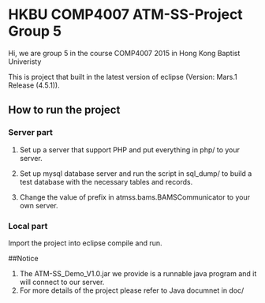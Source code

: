 # HKBU COMP4007 ATM-SS-Project Group 5

Hi, we are group 5 in the course COMP4007 2015 in Hong Kong Baptist Univeristy

This is project that built in the latest version of eclipse (Version: Mars.1 Release (4.5.1)).

## How to run the project
### Server part

1. Set up a server that support PHP and put everything in php/ to your server.

2. Set up mysql database server and run the script in sql_dump/ to build a test database with the necessary tables and records.

3. Change the value of prefix in atmss.bams.BAMSCommunicator to your own server.

### Local part

Import the project into eclipse compile and run.

##Notice

1. The ATM-SS_Demo_V1.0.jar we provide is a runnable java program and it will connect to our server.
2. For more details of the project please refer to Java documnet in doc/